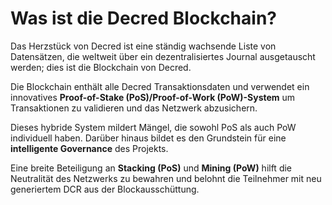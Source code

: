 # Was ist die Decred Blockchain?

Das Herzstück von Decred ist eine ständig wachsende Liste von Datensätzen, die weltweit über ein dezentralisiertes Journal ausgetauscht werden; dies ist die Blockchain von Decred.

Die Blockchain enthält alle Decred Transaktionsdaten und verwendet ein innovatives **Proof-of-Stake (PoS)/Proof-of-Work (PoW)-System** um Transaktionen zu validieren und das Netzwerk abzusichern.

Dieses hybride System mildert Mängel, die sowohl PoS als auch PoW individuell haben. Darüber hinaus bildet es den Grundstein für eine **intelligente Governance** des Projekts.

Eine breite Beteiligung an **Stacking (PoS)** und **Mining (PoW)** hilft die Neutralität des Netzwerks zu bewahren und belohnt die Teilnehmer mit neu generiertem DCR aus der Blockausschüttung.
